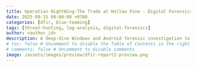 ```yaml
---
title: Operation NightWing-The Trade at Hollow Pine - Digital Forensics Challenge @EchothisLabs  
date: 2025-09-15 00:00:00 +0700  
categories: [dfir, blue-teaming]  
tags: [threat-hunting, log-analysis, digital-forensics]  
author: <author_id>  
description: A deep-dive Windows and Android forensic investigation to uncover the Owl Trafficking Syndicate (OTS) - an Internal criminal organization.
# toc: false # Uncomment to disable the Table of Contents in the right panel
# comments: false # Uncomment to disable comments
image: /assets/images/preview/dfir-report2-preview.png
---
```

